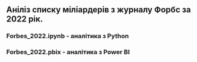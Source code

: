 ## Аніліз списку міліардерів з журналу Форбс за 2022 рік.

### Forbes_2022.ipynb - аналітика з Python

### Forbes_2022.pbix - аналітика з Power BI
